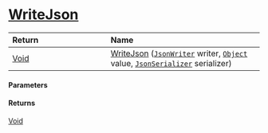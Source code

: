 # [WriteJson](./FeatureDescriptorListJsonConverter--WriteJson.md)



| <span>Return&nbsp;&nbsp;&nbsp;&nbsp;&nbsp;&nbsp;&nbsp;&nbsp;&nbsp;&nbsp;&nbsp;&nbsp;&nbsp;&nbsp;&nbsp;&nbsp;&nbsp;&nbsp;&nbsp;&nbsp;&nbsp;&nbsp;&nbsp;&nbsp;&nbsp;&nbsp;&nbsp;&nbsp;&nbsp;&nbsp;</span> | Name | 
| :--- | :--- | 
| [Void](https://docs.microsoft.com/en-us/dotnet/api/System.Void) | [WriteJson](./FeatureDescriptorListJsonConverter--WriteJson.md) ([`JsonWriter`](./FeatureDescriptorListJsonConverter--WriteJson.md) writer, [`Object`](https://docs.microsoft.com/en-us/dotnet/api/System.Object) value, [`JsonSerializer`](./FeatureDescriptorListJsonConverter--WriteJson.md) serializer) | 


#### Parameters

#### Returns
[Void](https://docs.microsoft.com/en-us/dotnet/api/System.Void)<br>
